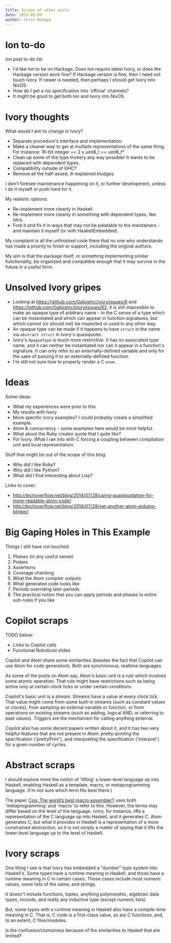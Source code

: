 ```yaml
---
title: Scraps of other posts
date: 2015-05-09
author: Chris Hodapp
---
```


Ion to-do
====
Ion post to-do list
- I'd like Ion to be on Hackage. Does Ion require latest Ivory, or
does the Hackage version work fine?  If Hackage version is fine, then
I need not touch Ivory.  If newer is needed, then perhaps I should get
Ivory into NixOS.
- How do I get a nix specification into 'official' channels?
- It might be good to get both Ion and Ivory into NixOS.

Ivory thoughts
====

What would I aim to change in Ivory?
- Separate procedure's interface and implementation.
- Make a cleaner way to get at multiple representations of the same
thing.  For instance: 16-bit integer == 2 x uint8\_t == uint8\_t*
- Clean up some of the type trickery any way possible!  It wants to be
replaced with dependent types.
- Compatibility outside of GHC?
- Remove all the half-assed, ill-explained kludges.

I don't foresee maintenance happening on it, or further development,
unless I do it myself or push hard for it.

My realistic options:
- Re-implement more cleanly in Haskell.
- Re-implement more cleanly in something with dependent types, like
Idris.
- Fork it and fix it in ways that may not be palatable to the
maintainers - and maintain it myself (or with HaskellEmbedded).

My complaint is all the unfinished code there that no one who
understands has made a priority to finish or support, including the
original authors.

My aim is that the package itself, or something implementing similar
functionality, be organized and compatible enough that it may survive
in the future in a useful form.

Unsolved Ivory gripes
====

- Looking at <https://github.com/GaloisInc/ivory/issues/6> and
<https://github.com/GaloisInc/ivory/issues/62>, it is still impossible
to make an opaque type of arbitrary name - in the C sense of a type
which can be instantiated and which can appear in function signatures,
but which cannot (or should not) be inspected or used in any other
way.
- An opaque type can be made if it happens to have `struct` in the
name via `abstract struct` in Ivory's quasiquoter.
- Ivory's `OpaqueType` is much more restrictive.  It has no associated
type name, and it can neither be instantiated nor can it appear in a
function's signature.  It can only refer to an externally-defined
variable and only for the sake of passing it to an externally-defined
function.
- I'm still not sure how to properly render a C `enum`.

Ideas
====
Some ideas:

- What my experiences were prior to this
- My results with Ivory
- More specific Ivory examples?  I could probably create a simplified example.
- Atom & concurrency - some examples here would be most helpful.
- What about the Ruby creator quote that I quite like?
- For Ivory: What I ran into with C forcing a coupling between
  compilation unit and local representation.

Stuff that might be out of the scope of this blog:

- Why did I like Ruby?
- Why did I like Python?
- What did I find interesting about Lisp?

Links to cover:

- http://techoverflow.net/blog/2014/07/28/using-quasiquotation-for-more-readable-atom-code/
- http://techoverflow.net/blog/2014/07/28/yet-another-atom-arduino-blinker/

Big Gaping Holes in This Example
====
Things I still have not touched:

1. Phases (in any useful sense)
2. Probes
3. Assertions
4. Coverage checking
5. What the Atom compiler outputs
6. What generated code looks like
7. Periods overriding later periods
8. The practical notion that you can apply periods and phases to
   entire sub-rules if you like


Copilot scraps
====

TODO below:
 - Links to Copilot calls
 - Functional Roboticist slides

Copilot and Atom share some similarities (besides the fact that
Copilot can use Atom for code generation).  Both are synchronous,
realtime languages.

As some of the posts on Atom say, Atom's basic unit is a *rule* which
involves some atomic operation.  That rule might have restrictions
such as being active only at certain clock ticks or under certain
conditions.

Copilot's basic unit is a *stream*.  Streams have a value at every
clock tick.  That value might come from some built-in streams (such as
constant values or clocks), from sampling an external variable or
function, or from operations on existing streams (such as adding,
logical AND, or referring to past values).  *Triggers* are the
mechanism for calling anything external.

Copilot also has some decent papers written about it, and it has two
very helpful features that are not present in Atom: pretty-printing
the specification ('prettyPrint'), and interpreting the specification
('interpret') for a given number of cycles.


Abstract scraps
====

I should explore more the notion of 'lifting' a lower-level language
up into Haskell, enabling Haskell as a template, macro, or
metaprogramming language.  (I'm not sure which term fits best there.)

The paper
[Coq: The world’s best macro assembler?](http://research.microsoft.com/en-us/um/people/nick/coqasm.pdf)
uses both 'metaprogramming' and 'macro' to refer to this.  However,
the terms may differ based on the level of the language.  Ivory, for
instance, lifts a representation of the C language up into Haskell,
and it generates C.  Atom generates C, but what it provides in Haskell
is a representation of a more constrained abstraction, so it is not
simply a matter of saying that it lifts the lower-level language up to
the level of Haskell.

Ivory scraps
====

One thing I see is that Ivory has embedded a "dumber" type system into
Haskell's.  Some types have a runtime meaning in Haskell, and those
have a runtime meaning in C in certain cases.  Those cases include
most numeric values, some lists of the same, and strings.

It doesn't include functions, tuples, anything polymorphic, algebraic
data types, records, and really any inductive type (except numeric
lists).

But, some types with a runtime meaning in Haskell also have a
compile-time meaning in C.  That is, C code is a first-class value, as
are C functions, and, to an extent, C files/modules.

Is the confusion/clumsiness because of the similarities to Haskell
that are limited?
